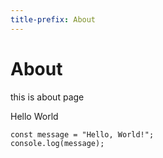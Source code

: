 ```yaml
---
title-prefix: About
---
```


# About

this is about page

Hello World

```tsx
const message = "Hello, World!";
console.log(message);
```
